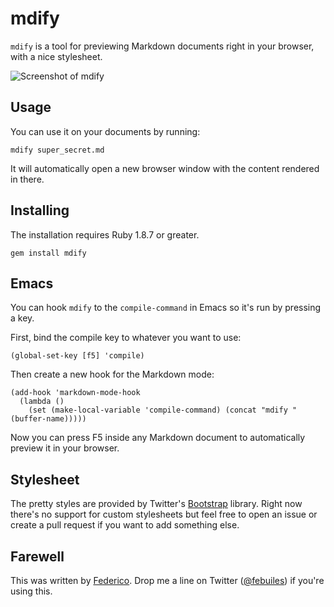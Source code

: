 mdify
=====
`mdify` is a tool for previewing Markdown documents right in your browser, with a nice stylesheet.

![Screenshot of mdify](http://i.imgur.com/OiRr5.png)

Usage
-----
You can use it on your documents by running:

    mdify super_secret.md

It will automatically open a new browser window with the content rendered in there.

Installing
----
The installation requires Ruby 1.8.7 or greater.

    gem install mdify

Emacs
----
You can hook `mdify` to the `compile-command` in Emacs so it's run by pressing a
key.

First, bind the compile key to whatever you want to use:

    (global-set-key [f5] 'compile)

Then create a new hook for the Markdown mode:

    (add-hook 'markdown-mode-hook
      (lambda ()
        (set (make-local-variable 'compile-command) (concat "mdify " (buffer-name)))))

Now you can press F5 inside any Markdown document to automatically preview it in your browser.

Stylesheet
----
The pretty styles are provided by Twitter's [Bootstrap](http://twitter.github.com/bootstrap/)
library. Right now there's no support for custom stylesheets but feel free to open an issue or
create a pull request if you want to add something else.

Farewell
----
This was written by [Federico](http://mheroin.com). Drop me a line on Twitter
([@febuiles](http://twitter.com/febuiles)) if you're using this.
